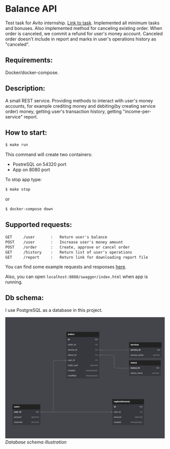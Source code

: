 # Balance API
Test task for Avito internship. [Link to task](https://github.com/avito-tech/internship_backend_2022). 
Implemented all minimum tasks and bonuses. Also implemented method for canceling existing order.
When order is canceled, we commit a refund for user's money account. Canceled order doesn't include
in report and marks in user's operations history as "canceled".

## Requirements:
Docker/docker-compose.

## Description:

A small REST service. Providing methods to interact with user's money accounts,
for example crediting money and debiting(by creating service order) money, 
getting user's transaction history, getting "income-per-service" report.

## How to start:
```bash
$ make run
```
This command will create two containers:
* PostreSQL on 54320 port
* App on 8080 port


To stop app type:
```bash
$ make stop
```
or
```bash
$ docker-compose down
```
## Supported requests:
```
GET     /user       :   Return user's balance
POST    /user       :   Increase user's money amount
POST    /order      :   Create, approve or cancel order
GET     /history    :   Return list of user's operations
GET     /report     :   Return link for downloading report file
```
You can find some example requests and responses [here](examples.md).

Also, you can open ```localhost:8080/swagger/index.html``` when app is running. 


## Db schema:

I use PostgreSQL as a database in this project.

![Database schema infographics](docs/assets/schema.png)
*Database schema illustration*